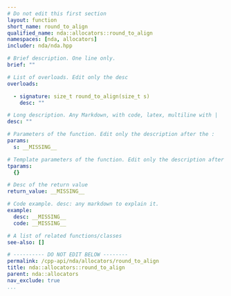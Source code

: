 ```yaml
---
# Do not edit this first section
layout: function
short_name: round_to_align
qualified_name: nda::allocators::round_to_align
namespaces: [nda, allocators]
includer: nda/nda.hpp

# Brief description. One line only.
brief: ""

# List of overloads. Edit only the desc
overloads:

  - signature: size_t round_to_align(size_t s)
    desc: ""

# Long description. Any Markdown, with code, latex, multiline with |
desc: ""

# Parameters of the function. Edit only the description after the :
params:
  s: __MISSING__

# Template parameters of the function. Edit only the description after the :
tparams:
  {}

# Desc of the return value
return_value: __MISSING__

# Code example. desc: any markdown to explain it.
example:
  desc: __MISSING__
  code: __MISSING__

# A list of related functions/classes
see-also: []

# ---------- DO NOT EDIT BELOW --------
permalink: /cpp-api/nda/allocators/round_to_align
title: nda::allocators::round_to_align
parent: nda::allocators
nav_exclude: true
...
```


